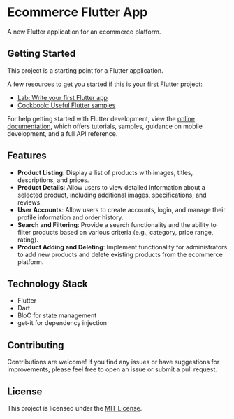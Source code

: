 # Ecommerce Flutter App

A new Flutter application for an ecommerce platform.

## Getting Started

This project is a starting point for a Flutter application.

A few resources to get you started if this is your first Flutter project:

- [Lab: Write your first Flutter app](https://flutter.dev/docs/get-started/codelab)
- [Cookbook: Useful Flutter samples](https://flutter.dev/docs/cookbook)

For help getting started with Flutter development, view the [online documentation](https://flutter.dev/docs), which offers tutorials, samples, guidance on mobile development, and a full API reference.

## Features

- **Product Listing**: Display a list of products with images, titles, descriptions, and prices.
- **Product Details**: Allow users to view detailed information about a selected product, including additional images, specifications, and reviews.
- **User Accounts**: Allow users to create accounts, login, and manage their profile information and order history.
- **Search and Filtering**: Provide a search functionality and the ability to filter products based on various criteria (e.g., category, price range, rating).
- **Product Adding and Deleting**: Implement functionality for administrators to add new products and delete existing products from the ecommerce platform.

## Technology Stack

- Flutter
- Dart
- BloC for state management
- get-it for dependency injection

## Contributing

Contributions are welcome! If you find any issues or have suggestions for improvements, please feel free to open an issue or submit a pull request.

## License

This project is licensed under the [MIT License](LICENSE).